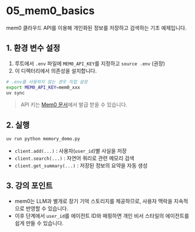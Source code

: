 # 05_mem0_basics

mem0 클라우드 API를 이용해 개인화된 정보를 저장하고 검색하는 기초 예제입니다.

## 1. 환경 변수 설정
1. 루트에서 `.env` 파일에 `MEM0_API_KEY`를 지정하고 `source .env` (권장)
2. 이 디렉터리에서 의존성을 설치합니다.

```bash
# .env를 사용하지 않는 경우 직접 설정
export MEM0_API_KEY=mem0_xxx
uv sync
```
> API 키는 [Mem0 문서](https://docs.mem0.ai)에서 발급 받을 수 있습니다.

## 2. 실행
```bash
uv run python memory_demo.py
```
- `client.add(...)` : 사용자(`user_id`)별 사실을 저장
- `client.search(...)` : 자연어 쿼리로 관련 메모리 검색
- `client.get_summary(...)` : 저장된 정보의 요약을 자동 생성

## 3. 강의 포인트
- mem0는 LLM과 별개로 장기 기억 스토리지를 제공하므로, 사용자 맥락을 지속적으로 반영할 수 있습니다.
- 이후 단계에서 `user_id`를 에이전트 ID와 매핑하면 개인 비서 스타일의 에이전트를 쉽게 만들 수 있습니다.
